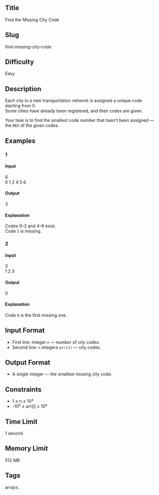 ## Title

Find the Missing City Code

## Slug

find-missing-city-code

## Difficulty

Easy

## Description

Each city in a new transportation network is assigned a unique code starting from 0.  
Some cities have already been registered, and their codes are given.  

Your task is to find the smallest code number that hasn’t been assigned — the `MEX` of the given codes.

## Examples

### 1

#### Input

6  
0 1 2 4 5 6

#### Output
3

#### Explanation
Codes 0–2 and 4–6 exist.  
Code `3` is missing.

### 2

#### Input

3  
1 2 3

#### Output
0

#### Explanation
Code `0` is the first missing one.

## Input Format

- First line: integer `n` — number of city codes.  
- Second line: `n` integers `arr[i]` — city codes.

## Output Format

- A single integer — the smallest missing city code.

## Constraints

- 1 ≤ n ≤ 10⁴  
- -10⁹ ≤ arr[i] ≤ 10⁹    

## Time Limit

1 second

## Memory Limit

512 MB

## Tags

arrays .
